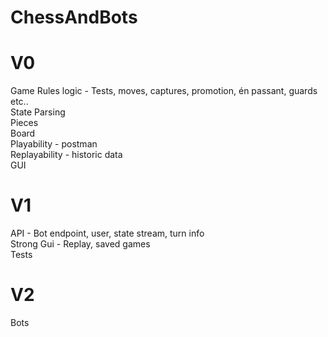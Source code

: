 # ChessAndBots
# V0
  Game Rules logic - Tests, moves, captures, promotion, én passant, guards etc..\
  State Parsing\
  Pieces\
  Board\
  Playability - postman\
  Replayability - historic data\
  GUI

# V1
  API - Bot endpoint, user, state stream, turn info\
  Strong Gui - Replay, saved games\
  Tests

# V2
  Bots
